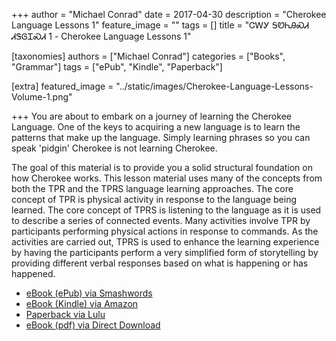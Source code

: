 +++
author = "Michael Conrad"
date = 2017-04-30
description = "Cherokee Language Lessons 1"
feature_image = ""
tags = []
title = "ᏣᎳᎩ ᎦᏬᏂᎯᏍᏗ ᏗᏕᎶᏆᏍᏗ 1 - Cherokee Language Lessons 1"

[taxonomies]
authors = ["Michael Conrad"]
categories = ["Books", "Grammar"]
tags = ["ePub", "Kindle", "Paperback"]

[extra]
featured_image = "../static/images/Cherokee-Language-Lessons-Volume-1.png"

+++
You are about to embark on a journey of learning the Cherokee Language. One of the keys to acquiring a new language is to learn the patterns that make up the language. Simply learning phrases so you can speak 'pidgin' Cherokee is not learning Cherokee.
<!-- more -->
The goal of this material is to provide you a solid structural foundation on how Cherokee works. This lesson material uses many of the concepts from both the TPR and the TPRS language learning approaches. The core concept of TPR is physical activity in response to the language being learned. The core concept of TPRS is listening to the language as it is used to describe a series of connected events. Many activities involve TPR by participants performing physical actions in response to commands. As the activities are carried out, TPRS is used to enhance the learning experience by having the participants perform a very simplified form of storytelling by providing different verbal responses based on what is happening or has happened.

* [eBook (ePub) via Smashwords](https://www.smashwords.com/books/view/1002165)
* [eBook (Kindle) via Amazon](https://www.amazon.com/dp/B0849JM2R2)
* [Paperback via Lulu](http://www.lulu.com/shop/michael-joyner/cherokee-language-lessons-1/paperback/product-23163787.html)
* [eBook (pdf) via Direct Download](/pdfs/Cherokee-Language-Lessons-Volume-I-embedded-cover.pdf)